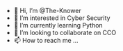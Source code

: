 - 👋 Hi, I’m @The-Knower
- 👀 I’m interested in Cyber Security
- 🌱 I’m currently learning Python
- 💞️ I’m looking to collaborate on CCO
- 📫 How to reach me ...

<!---
The-Knower/The-Knower is a ✨ special ✨ repository because its `README.md` (this file) appears on your GitHub profile.
You can click the Preview link to take a look at your changes.
--->

